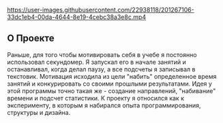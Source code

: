 https://user-images.githubusercontent.com/22938118/201267106-33dc1eb4-00da-4644-8e19-4cebc38a3e8c.mp4

## О Проекте
Раньше, для того чтобы мотивировать себя в учебе я постоянно использовал секундомер. Я запускал его в начале занятий и останавливал, когда делал паузу, а все подсчеты я записывал в текстовик. Мотивация исходила из цели "набить" определенное время занятий и конкурировать со своими прошлыми результатами. Идея у этой программы точно такая же - создание направлений, "набивание" времени и подсчет статистики. К проекту я относился как к эксперименту, в которым я набирался опыта программирования, структуры и дизайна.
